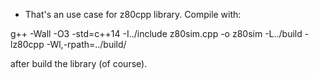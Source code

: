 * That's an use case for z80cpp library. Compile with:

g++ -Wall -O3 -std=c++14 -I../include z80sim.cpp -o z80sim -L../build -lz80cpp -Wl,-rpath=../build/

after build the library (of course).

